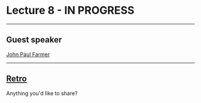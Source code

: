 # Lecture 8 - IN PROGRESS

---

## Guest speaker

[John Paul Farmer](https://www.linkedin.com/in/johnpaulfarmer)

---

## [Retro](../docs/project.md#retro)

Anything you'd like to share?
